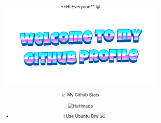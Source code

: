 <div align="center">
**Hi Everyone** 😀

<div align="center">
	<img src="welcome-header.gif" alt="welcome to my github profile">
	<br>
	<br>
</div>

<div align="center">
📈 My Github Stats

<p align="center"> <img src="https://github-readme-stats.vercel.app/api?username=HaHmada&show_icons=true&theme=gotham" alt="HaHmada" />

- I Use Ubuntu Btw         <a href="https://ubuntu.com/"><img src="https://img.shields.io/badge/Distro-Ubuntu-orange?style=flat&logo=ubuntu" /></a>
